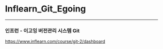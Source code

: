 # Inflearn_Git_Egoing
----------------------

### 인프런 - 이고잉 버전관리 시스템 Git
https://www.inflearn.com/course/git-2/dashboard

